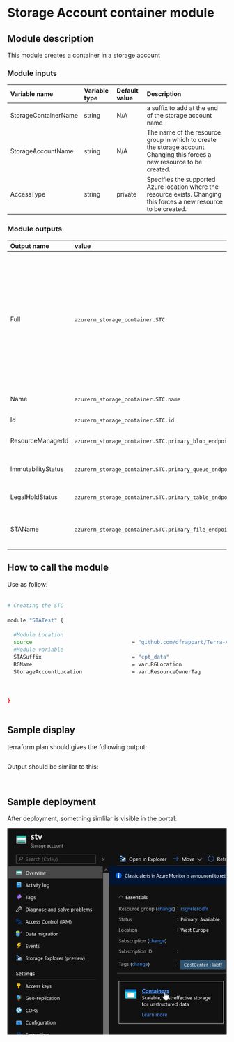 # Storage Account container module

## Module description

This module creates a container in a storage account

### Module inputs

| Variable name | Variable type | Default value | Description |
|:--------------|:--------------|:--------------|:------------|
| StorageContainerName | string | N/A | a suffix to add at the end of the storage account name |
| StorageAccountName | string | N/A | The name of the resource group in which to create the storage account. Changing this forces a new resource to be created. |
| AccessType | string | private | Specifies the supported Azure location where the resource exists. Changing this forces a new resource to be created. |


### Module outputs

| Output name | value | Description |
|:------------|:------|:------------|
| Full | `azurerm_storage_container.STC` | send all the resource information available in the output. In future version, this may be the only output and detailed informtion will probably be queried specifically from the root module |
| Name | `azurerm_storage_container.STC.name` | The resource name |
| Id | `azurerm_storage_container.STC.id` | The resource Id |
| ResourceManagerId | `azurerm_storage_container.STC.primary_blob_endpoint` | The primary Blob Endpoint |
| ImmutabilityStatus | `azurerm_storage_container.STC.primary_queue_endpoint` | The immutability status of the stc |
| LegalHoldStatus | `azurerm_storage_container.STC.primary_table_endpoint` | The legal hold status of the stc |
| STAName | `azurerm_storage_container.STC.primary_file_endpoint` | The storage account name in which the stc lives |


## How to call the module
 

Use as follow:

```bash

# Creating the STC

module "STATest" {

  #Module Location
  source                                = "github.com/dfrappart/Terra-AZModuletest//Modules_building_blocks//101_StorageAccountGP"
  #Module variable    
  STASuffix                             = "cpt_data"
  RGName                                = var.RGLocation
  StorageAccountLocation                = var.ResourceOwnerTag



}



```

## Sample display

terraform plan should gives the following output:

```powershell


```

Output should be similar to this:

```powershell



```

## Sample deployment

After deployment, something simlilar is visible in the portal:

![Illustration 1](./Img/STC001.png)

